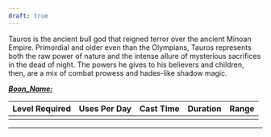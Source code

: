 ```yaml
---
draft: true
---
```


Tauros is the ancient bull god that reigned terror over the ancient Minoan Empire.
Primordial and older even than the Olympians, Tauros represents both the raw power of nature and the intense allure of mysterious sacrifices in the dead of night.
The powers he gives to his believers and children, then, are a mix of combat prowess and hades-like shadow magic.

<b><ins><i>Boon_Name:</i></ins></b>

| Level Required | Uses Per Day | Cast Time | Duration | Range |
|:--------------:|:------------:|:---------:|:--------:|:-----:|
|                |              |           |          |       |


------------------